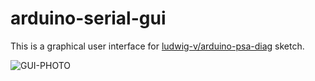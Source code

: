 # arduino-serial-gui
This is a graphical user interface for [ludwig-v/arduino-psa-diag](https://github.com/ludwig-v/arduino-psa-diag) sketch.

![GUI-PHOTO](https://imgur.com/a/TKcTVbU)